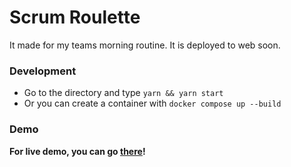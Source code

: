 # Scrum Roulette

It made for my teams morning routine. It is deployed to web soon.

### Development

- Go to the directory and type `yarn && yarn start`
- Or you can create a container with `docker compose up --build`

### Demo
__For live demo, you can go [there](https://roulette.gokyalc.in/)!__

